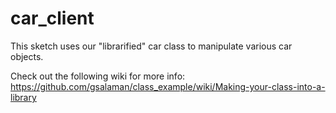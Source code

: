# car_client
 
This sketch uses our "librarified" car class to manipulate various car objects.
 
Check out the following wiki for more info:  
https://github.com/gsalaman/class_example/wiki/Making-your-class-into-a-library
 
